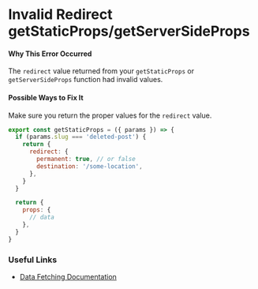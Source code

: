 # Invalid Redirect getStaticProps/getServerSideProps

#### Why This Error Occurred

The `redirect` value returned from your `getStaticProps` or `getServerSideProps` function had invalid values.

#### Possible Ways to Fix It

Make sure you return the proper values for the `redirect` value.

```js
export const getStaticProps = ({ params }) => {
  if (params.slug === 'deleted-post') {
    return {
      redirect: {
        permanent: true, // or false
        destination: '/some-location',
      },
    }
  }

  return {
    props: {
      // data
    },
  }
}
```

### Useful Links

- [Data Fetching Documentation](https://nextjs.org/docs/basic-features/data-fetching/get-static-props)
